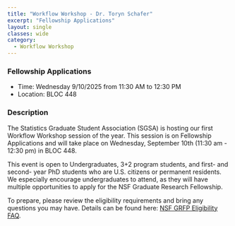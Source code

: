 ```yaml
---
title: "Workflow Workshop - Dr. Toryn Schafer"
excerpt: "Fellowship Applications"
layout: single
classes: wide
category:
  - Workflow Workshop
---
```



<!--
<img src="https://github.com/tamusgsa/tamusgsa.github.io/blob/master/assets/images/workflow_workshops/Berger_Apr_08_2025/IMG_8611.jpg?raw=true" alt="Header" width="315" style="float: right;"> 
-->


### Fellowship Applications
- Time: Wednesday 9/10/2025 from 11:30 AM to 12:30 PM 
- Location: BLOC 448



### Description
The Statistics Graduate Student Association (SGSA) is hosting our first Workflow Workshop session of the year. This session is on Fellowship Applications and will take place on Wednesday, September 10th (11:30 am - 12:30 pm) in BLOC 448. 

This event is open to Undergraduates, 3+2 program students, and first- and second- year PhD students who are U.S. citizens or permanent residents. We especially encourage undergraduates to attend, as they will have multiple opportunities to apply for the NSF Graduate Research Fellowship. 

To prepare, please review the eligibility requirements and bring any questions you may have. Details can be found here: [NSF GRFP Eligibility FAQ](<https://urldefense.com/v3/__https://www.nsf.gov/funding/information/faq-graduate-research-fellowship-program-grfp/nsf23-154*question-2__;Iw!!KwNVnqRv!GGK3aEic1nV4yl_ypea_fQMzDEeaR4iQXF7UENOXo0bf6l2_t4aURTja2Uii7sgGBugi2eI6xLCC0SVY4jOXxArDc3M$>).


<!--
### Materials
<iframe src="https://drive.google.com/file/d/1XzzzJmo1eOQPnKMmMXTw2ErUF1CMZ1h0/preview" width="640" height="480" allow="autoplay"></iframe>
-->

<!--
### Recording
<iframe width="560" height="315" src="https://www.youtube.com/embed/fJ08Ntfyt80?si=_jtKxOHt6jHJnuUx" title="YouTube video player" frameborder="0" allow="accelerometer; autoplay; clipboard-write; encrypted-media; gyroscope; picture-in-picture; web-share" referrerpolicy="strict-origin-when-cross-origin" allowfullscreen></iframe>
-->

<!--
### Gallery 

{% include gallery id="layouts_gallery" %}
-->
